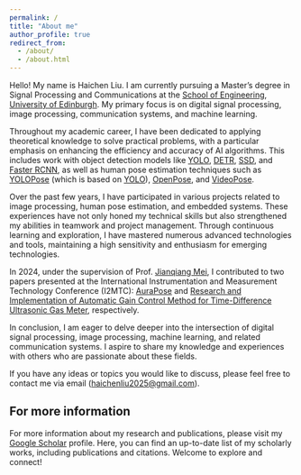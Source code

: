 ```yaml
---
permalink: /
title: "About me"
author_profile: true
redirect_from: 
  - /about/
  - /about.html
---
```


Hello! My name is Haichen Liu. I am currently pursuing a Master’s degree in Signal Processing and Communications at the [School of Engineering](https://eng.ed.ac.uk/), [University of Edinburgh](https://www.ed.ac.uk/). My primary focus is on digital signal processing, image processing, communication systems, and machine learning.

Throughout my academic career, I have been dedicated to applying theoretical knowledge to solve practical problems, with a particular emphasis on enhancing the efficiency and accuracy of AI algorithms. This includes work with object detection models like [YOLO](https://github.com/ultralytics/ultralytics), [DETR](https://github.com/facebookresearch/detr), [SSD](https://github.com/amdegroot/ssd.pytorch), and [Faster RCNN](https://github.com/jwyang/faster-rcnn.pytorch), as well as human pose estimation techniques such as [YOLOPose](https://arxiv.org/abs/2204.06806) (which is based on [YOLO](https://github.com/ultralytics/ultralytics)), [OpenPose](https://github.com/CMU-Perceptual-Computing-Lab/openpose), and [VideoPose](https://github.com/facebookresearch/VideoPose3D).

Over the past few years, I have participated in various projects related to image processing, human pose estimation, and embedded systems. These experiences have not only honed my technical skills but also strengthened my abilities in teamwork and project management. Through continuous learning and exploration, I have mastered numerous advanced technologies and tools, maintaining a high sensitivity and enthusiasm for emerging technologies.

In 2024, under the supervision of Prof. [Jianqiang Mei](https://www.researchgate.net/profile/Jianqiang-Mei), I contributed to two papers presented at the International Instrumentation and Measurement Technology Conference (I2MTC): [AuraPose](https://ieeexplore.ieee.org/document/10561032) and
[Research and Implementation of Automatic Gain Control Method for Time-Difference Ultrasonic Gas Meter](https://ieeexplore.ieee.org/document/10561236), respectively.

In conclusion, I am eager to delve deeper into the intersection of digital signal processing, image processing, machine learning, and related communication systems. I aspire to share my knowledge and experiences with others who are passionate about these fields. 

If you have any ideas or topics you would like to discuss, please feel free to contact me via email (haichenliu2025@gmail.com).

For more information
------
For more information about my research and publications, please visit my [Google Scholar](https://scholar.google.com/citations?hl=en&user=wv4jqDEAAAAJ) profile. Here, you can find an up-to-date list of my scholarly works, including publications and citations. Welcome to explore and connect!
